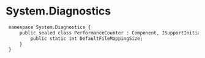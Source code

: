 # System.Diagnostics

``` diff
 namespace System.Diagnostics {
     public sealed class PerformanceCounter : Component, ISupportInitialize {
         public static int DefaultFileMappingSize;
     }
 }
```

